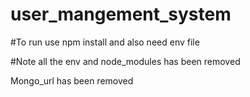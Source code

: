 # user_mangement_system
#To run use npm install and also need env file


#Note all the env and node_modules has been removed


Mongo_url has been removed
